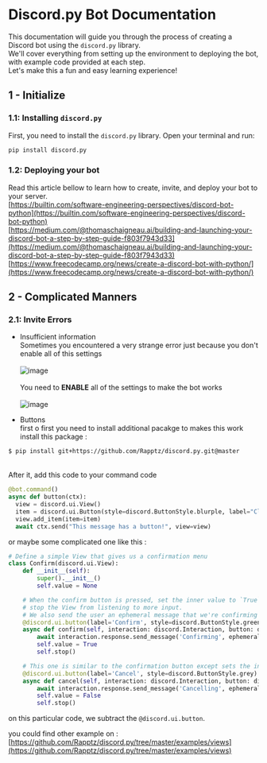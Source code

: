 # Discord.py Bot Documentation

This documentation will guide you through the process of creating a Discord bot using the `discord.py` library. <br>
We'll cover everything from setting up the environment to deploying the bot, with example code provided at each step. <br>
Let's make this a fun and easy learning experience! <br>


## 1 - Initialize
### 1.1: Installing `discord.py`
First, you need to install the `discord.py` library. Open your terminal and run:
```bash
pip install discord.py
```
### 1.2: Deploying your bot
Read this article bellow to learn how to create, invite, and deploy
your bot to your server. <br>
[https://builtin.com/software-engineering-perspectives/discord-bot-python](https://builtin.com/software-engineering-perspectives/discord-bot-python)<br>
[https://medium.com/@thomaschaigneau.ai/building-and-launching-your-discord-bot-a-step-by-step-guide-f803f7943d33](https://medium.com/@thomaschaigneau.ai/building-and-launching-your-discord-bot-a-step-by-step-guide-f803f7943d33)<br>
[https://www.freecodecamp.org/news/create-a-discord-bot-with-python/](https://www.freecodecamp.org/news/create-a-discord-bot-with-python/)

## 2 - Complicated Manners
### 2.1: Invite Errors
- Insufficient information <br>
  Sometimes you encountered a very strange error just because you don't enable all of this settings<br><br>
  ![image](https://github.com/user-attachments/assets/acf408fa-876b-489e-b1fa-2121a35de3d0)<br><br>
  You need to **ENABLE** all of the settings to make the bot works<br><br>
  ![image](https://github.com/user-attachments/assets/48fc5555-12b1-48b0-8026-c161db6da5fa)

- Buttons <br>
first o first you need to install additional pacakge to makes this work
install this package :
```bash
$ pip install git+https://github.com/Rapptz/discord.py.git@master
```
<br>
After it, add this code to your command code

```py
@bot.command()
async def button(ctx):
  view = discord.ui.View()
  item = discord.ui.Button(style=discord.ButtonStyle.blurple, label="Click Me", url="https://google.com")
  view.add_item(item=item)
  await ctx.send("This message has a button!", view=view)
```

or maybe some complicated one like this :
```py
# Define a simple View that gives us a confirmation menu
class Confirm(discord.ui.View):
    def __init__(self):
        super().__init__()
        self.value = None

    # When the confirm button is pressed, set the inner value to `True` and
    # stop the View from listening to more input.
    # We also send the user an ephemeral message that we're confirming their choice.
    @discord.ui.button(label='Confirm', style=discord.ButtonStyle.green)
    async def confirm(self, interaction: discord.Interaction, button: discord.ui.Button):
        await interaction.response.send_message('Confirming', ephemeral=True)
        self.value = True
        self.stop()

    # This one is similar to the confirmation button except sets the inner value to `False`
    @discord.ui.button(label='Cancel', style=discord.ButtonStyle.grey)
    async def cancel(self, interaction: discord.Interaction, button: discord.ui.Button):
        await interaction.response.send_message('Cancelling', ephemeral=True)
        self.value = False
        self.stop()
```

on this particular code, we subtract the `@discord.ui.button`.

you could find other example on : [https://github.com/Rapptz/discord.py/tree/master/examples/views](https://github.com/Rapptz/discord.py/tree/master/examples/views)
